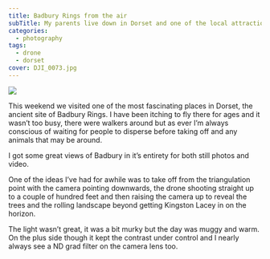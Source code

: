 ```yaml
---
title: Badbury Rings from the air
subTitle: My parents live down in Dorset and one of the local attractions is the fascinating Badbury Rings which is always well worth a visit any time of the year!
categories:
  - photography
tags:
  - drone
  - dorset
cover: DJI_0073.jpg
---
```


![](DJI_0073.jpg)

This weekend we visited one of the most fascinating places in Dorset, the ancient site of Badbury Rings. I have been itching to fly there for ages and it wasn’t too busy, there were walkers around but as ever I’m always conscious of waiting for people to disperse before taking off and any animals that may be around. 

I got some great views of Badbury in it’s entirety for both still photos and video. 

One of the ideas I’ve had for awhile was to take off from the triangulation point with the camera pointing downwards, the drone shooting straight up to a couple of hundred feet and then raising the camera up to reveal the trees and the rolling landscape beyond getting Kingston Lacey in on the horizon. 

The light wasn’t great, it was a bit murky but the day was muggy and warm. On the plus side though it kept the contrast under control and I nearly always see a ND grad filter on the camera lens too. 

